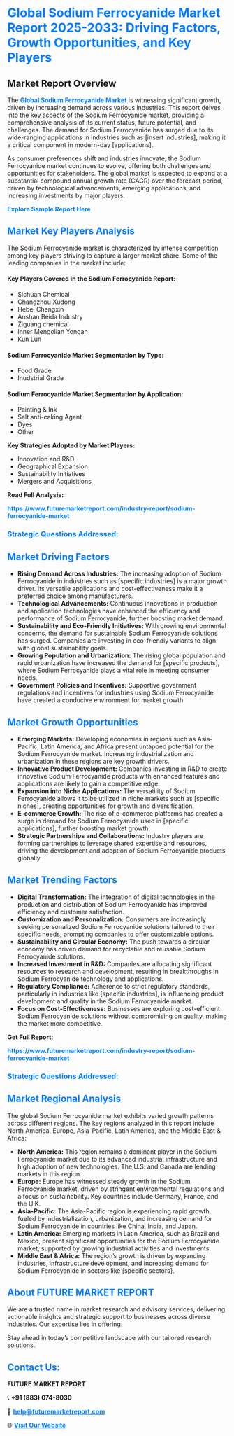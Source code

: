 <h1 style="color: #007BFF;">Global Sodium Ferrocyanide Market Report 2025-2033: Driving Factors, Growth Opportunities, and Key Players</h1>

<section id="overview">
<h2>Market Report Overview</h2>
<p>The <a href="https://www.futuremarketreport.com/industry-report/sodium-ferrocyanide-market" style="color: #007BFF; text-decoration: none;"><strong>Global Sodium Ferrocyanide Market</strong></a> is witnessing significant growth, driven by increasing demand across various industries. This report delves into the key aspects of the Sodium Ferrocyanide market, providing a comprehensive analysis of its current status, future potential, and challenges. The demand for Sodium Ferrocyanide has surged due to its wide-ranging applications in industries such as [insert industries], making it a critical component in modern-day [applications].</p>
<p>As consumer preferences shift and industries innovate, the Sodium Ferrocyanide market continues to evolve, offering both challenges and opportunities for stakeholders. The global market is expected to expand at a substantial compound annual growth rate (CAGR) over the forecast period, driven by technological advancements, emerging applications, and increasing investments by major players.</p>
</section>

<section id="overview">
<p><a href="https://www.futuremarketreport.com/request-sample/reportId=114665" style="color: #007BFF; text-decoration: none;"><strong>Explore Sample Report Here</strong></a></p>
</section>

<section id="key-players">
<h2 style="color: #007BFF;">Market Key Players Analysis</h2>
<p>The Sodium Ferrocyanide market is characterized by intense competition among key players striving to capture a larger market share. Some of the leading companies in the market include:</p>
<h4>Key Players Covered in the Sodium Ferrocyanide Report:</h4>
<ul><li>Sichuan Chemical</li><li>Changzhou Xudong</li><li>Hebei Chengxin</li><li>Anshan Beida Industry</li><li>Ziguang chemical</li><li>Inner Mengolian Yongan</li><li>Kun Lun</li></ul>
<h4>Sodium Ferrocyanide Market Segmentation by Type:</h4>
<ul><li>Food Grade</li><li>Inudstrial Grade</li></ul>

<h4>Sodium Ferrocyanide Market Segmentation by Application:</h4>
<ul><li>Painting &amp; Ink</li><li>Salt anti-caking Agent</li><li>Dyes</li><li>Other</li></ul>
<p><strong>Key Strategies Adopted by Market Players:</strong></p>
<ul>
<li>Innovation and R&D</li>
<li>Geographical Expansion</li>
<li>Sustainability Initiatives</li>
<li>Mergers and Acquisitions</li>
</ul>
</section>

<section>
<p><strong>Read Full Analysis: </strong></p><a href="https://www.futuremarketreport.com/industry-report/sodium-ferrocyanide-market" style="color: #007BFF; text-decoration: none;"><strong>https://www.futuremarketreport.com/industry-report/sodium-ferrocyanide-market</strong></a>
<h3 style="color: #007BFF;">Strategic Questions Addressed:</h3>
</section>

<section id="driving-factors">
<h2 style="color: #007BFF;">Market Driving Factors</h2>
<ul>
<li><strong>Rising Demand Across Industries:</strong> The increasing adoption of Sodium Ferrocyanide in industries such as [specific industries] is a major growth driver. Its versatile applications and cost-effectiveness make it a preferred choice among manufacturers.</li>
<li><strong>Technological Advancements:</strong> Continuous innovations in production and application technologies have enhanced the efficiency and performance of Sodium Ferrocyanide, further boosting market demand.</li>
<li><strong>Sustainability and Eco-Friendly Initiatives:</strong> With growing environmental concerns, the demand for sustainable Sodium Ferrocyanide solutions has surged. Companies are investing in eco-friendly variants to align with global sustainability goals.</li>
<li><strong>Growing Population and Urbanization:</strong> The rising global population and rapid urbanization have increased the demand for [specific products], where Sodium Ferrocyanide plays a vital role in meeting consumer needs.</li>
<li><strong>Government Policies and Incentives:</strong> Supportive government regulations and incentives for industries using Sodium Ferrocyanide have created a conducive environment for market growth.</li>
</ul>
</section>

<section id="growth-opportunities">
<h2 style="color: #007BFF;">Market Growth Opportunities</h2>
<ul>
<li><strong>Emerging Markets:</strong> Developing economies in regions such as Asia-Pacific, Latin America, and Africa present untapped potential for the Sodium Ferrocyanide market. Increasing industrialization and urbanization in these regions are key growth drivers.</li>
<li><strong>Innovative Product Development:</strong> Companies investing in R&D to create innovative Sodium Ferrocyanide products with enhanced features and applications are likely to gain a competitive edge.</li>
<li><strong>Expansion into Niche Applications:</strong> The versatility of Sodium Ferrocyanide allows it to be utilized in niche markets such as [specific niches], creating opportunities for growth and diversification.</li>
<li><strong>E-commerce Growth:</strong> The rise of e-commerce platforms has created a surge in demand for Sodium Ferrocyanide used in [specific applications], further boosting market growth.</li>
<li><strong>Strategic Partnerships and Collaborations:</strong> Industry players are forming partnerships to leverage shared expertise and resources, driving the development and adoption of Sodium Ferrocyanide products globally.</li>
</ul>
</section>

<section id="trending-factors">
<h2 style="color: #007BFF;">Market Trending Factors</h2>
<ul>
<li><strong>Digital Transformation:</strong> The integration of digital technologies in the production and distribution of Sodium Ferrocyanide has improved efficiency and customer satisfaction.</li>
<li><strong>Customization and Personalization:</strong> Consumers are increasingly seeking personalized Sodium Ferrocyanide solutions tailored to their specific needs, prompting companies to offer customizable options.</li>
<li><strong>Sustainability and Circular Economy:</strong> The push towards a circular economy has driven demand for recyclable and reusable Sodium Ferrocyanide solutions.</li>
<li><strong>Increased Investment in R&D:</strong> Companies are allocating significant resources to research and development, resulting in breakthroughs in Sodium Ferrocyanide technology and applications.</li>
<li><strong>Regulatory Compliance:</strong> Adherence to strict regulatory standards, particularly in industries like [specific industries], is influencing product development and quality in the Sodium Ferrocyanide market.</li>
<li><strong>Focus on Cost-Effectiveness:</strong> Businesses are exploring cost-efficient Sodium Ferrocyanide solutions without compromising on quality, making the market more competitive.</li>
</ul>
</section>

<section>
<p><strong>Get Full Report: </strong></p><a href="https://www.futuremarketreport.com/industry-report/sodium-ferrocyanide-market" style="color: #007BFF; text-decoration: none;"><strong>https://www.futuremarketreport.com/industry-report/sodium-ferrocyanide-market</strong></a>
<h3 style="color: #007BFF;">Strategic Questions Addressed:</h3>
</section>


<section id="regional-analysis">
<h2 style="color: #007BFF;">Market Regional Analysis</h2>
<p>The global Sodium Ferrocyanide market exhibits varied growth patterns across different regions. The key regions analyzed in this report include North America, Europe, Asia-Pacific, Latin America, and the Middle East & Africa:</p>
<ul>
<li><strong>North America:</strong> This region remains a dominant player in the Sodium Ferrocyanide market due to its advanced industrial infrastructure and high adoption of new technologies. The U.S. and Canada are leading markets in this region.</li>
<li><strong>Europe:</strong> Europe has witnessed steady growth in the Sodium Ferrocyanide market, driven by stringent environmental regulations and a focus on sustainability. Key countries include Germany, France, and the U.K.</li>
<li><strong>Asia-Pacific:</strong> The Asia-Pacific region is experiencing rapid growth, fueled by industrialization, urbanization, and increasing demand for Sodium Ferrocyanide in countries like China, India, and Japan.</li>
<li><strong>Latin America:</strong> Emerging markets in Latin America, such as Brazil and Mexico, present significant opportunities for the Sodium Ferrocyanide market, supported by growing industrial activities and investments.</li>
<li><strong>Middle East & Africa:</strong> The region’s growth is driven by expanding industries, infrastructure development, and increasing demand for Sodium Ferrocyanide in sectors like [specific sectors].</li>
</ul>
</section>

<footer>
<h2 style="color: #007BFF;">About FUTURE MARKET REPORT</h2>
<p>We are a trusted name in market research and advisory services, delivering actionable insights and strategic support to businesses across diverse industries. Our expertise lies in offering:</p>

<p>Stay ahead in today’s competitive landscape with our tailored research solutions.</p>

<h2 style="color: #007BFF;">Contact Us:</h2>
<p><strong>FUTURE MARKET REPORT</strong></p>
<p>📞 <strong>+91 (883) 074-8030</strong></p>
<p>📧 <strong><a href="mailto:help@futuremarketreport.com" style="color: #007BFF;">help@futuremarketreport.com</a></strong></p>
<p>🌐 <strong><a href="https://www.futuremarketreport.com/" style="color: #007BFF;">Visit Our Website</a></strong></p>
</footer>